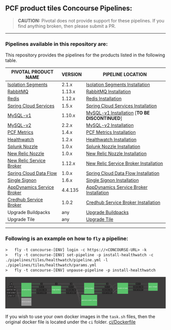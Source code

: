 PCF product tiles Concourse Pipelines:
---

> **CAUTION:** Pivotal does not provide support for these pipelines.
> If you find anything broken, then please submit a PR.

---

### Pipelines available in this repository are:

This repository provides the pipelines for the products listed in the following table.

| PIVOTAL PRODUCT NAME | VERSION | PIPELINE LOCATION |
| --- | --- | --- |
| [Isolation Segments](https://network.pivotal.io/products/p-isolation-segment) | 2.1.x | [Isolation Segments Installation](./pipelines/tiles/isolation-segment)
| [RabbitMQ](https://network.pivotal.io/products/p-rabbitmq) | 1.13.x | [RabbitMQ Installation](./pipelines/tiles/rabbitmq)
| [Redis](https://network.pivotal.io/products/p-redis) | 1.12.x | [Redis Installation](./pipelines/tiles/redis)
|	[Spring Cloud Services](https://network.pivotal.io/products/p-spring-cloud-services) | 1.5.x | [Spring Cloud Services Installation](./pipelines/tiles/spring-cloud-services)
| [MySQL-v1](https://network.pivotal.io/products/p-mysql) | 1.10.x | [MySQL-v1 Installation](./pipelines/tiles/mysql) [**TO BE DISCONTINUED**]
|	[MySQL-v2](https://network.pivotal.io/products/pivotal-mysql) | 2.2.x | [MySQL-v2 Installation](./pipelines/tiles/mysql-v2)
|	[PCF Metrics](https://network.pivotal.io/products/apm) | 1.4.x | [PCF Metrics Installation](./pipelines/tiles/pcf-metrics)
| [Healthwatch](https://network.pivotal.io/products/p-healthwatch) | 1.2.x | [Healthwatch Installation](./pipelines/tiles/healthwatch)
| [Splunk Nozzle](https://network.pivotal.io/products/splunk-nozzle)| 1.0.x | [Splunk Nozzle Installation](./pipelines/tiles/splunk-nozzle)
| [New Relic Nozzle](https://network.pivotal.io/products/nr-firehose-nozzle) | 1.0.x | [New Relic Nozzle Installation](./pipelines/tiles/newrelic-nozzle)
| [New Relic Service Broker](https://network.pivotal.io/products/p-new-relic) | 1.12.x | [New Relic Service Broker Installation](./pipelines/tiles/newrelic-service-broker)
| [Spring Cloud Data Flow](https://network.pivotal.io/products/p-dataflow) | 1.0.x | [Spring Cloud Data Flow Installation](./pipelines/tiles/spring-cloud-dataflow)
|	[Single Signon](https://network.pivotal.io/products/pivotal_single_sign-on_service) | 1.6.x | [Single Signon Installation](./pipelines/tiles/single-signon)
|	[AppDynamics Service Broker](https://network.pivotal.io/products/p-appdynamics) | 4.4.135 | [AppDynamics Service Broker Installation](./pipelines/tiles/appdynamics)
|	[Credhub Service Broker](https://network.pivotal.io/products/credhub-service-broker) | 1.0.2 | [Credhub Service Broker Installation](./pipelines/tiles/credhub-service-broker)
|	Upgrade Buildpacks | any | [Upgrade Buildpacks](./pipelines/upgrade-buildpack)
|	Upgrade Tile | any | [Upgrade Tile](./pipelines/upgrade-tile)

---
### Following is an example on how to `fly` a pipeline:

```
>	fly -t concourse-[ENV] login -c https://<CONCOURSE-URL> -k
>	fly -t concourse-[ENV] set-pipeline -p install-healthwatch -c ./pipelines/tiles/healthwatch/pipeline.yml -l ./pipelines/tiles/healthwatch/params.yml
>	fly -t concourse-[ENV] unpause-pipeline -p install-healthwatch
```

![](./images/pipeline.png)

If you wish to use your own docker images in the `task.sh` files, then the original docker file is located under the `ci` folder. [ci/Dockerfile](./ci/Dockerfile)
